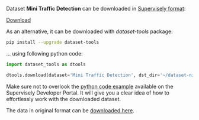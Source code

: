 Dataset **Mini Traffic Detection** can be downloaded in [Supervisely format](https://developer.supervisely.com/api-references/supervisely-annotation-json-format):

 [Download](https://assets.supervisely.com/remote/eyJsaW5rIjogImZzOi8vYXNzZXRzLzI0ODZfTWluaSBUcmFmZmljIERldGVjdGlvbi9taW5pLXRyYWZmaWMtZGV0ZWN0aW9uLURhdGFzZXROaW5qYS50YXIiLCAic2lnIjogImMveWphdzhBWDl2TnVPUDlDZVhBOFNyWXR3ZU13OVp3R2NxMG1VNEdHM1E9In0=)

As an alternative, it can be downloaded with *dataset-tools* package:
``` bash
pip install --upgrade dataset-tools
```

... using following python code:
``` python
import dataset_tools as dtools

dtools.download(dataset='Mini Traffic Detection', dst_dir='~/dataset-ninja/')
```
Make sure not to overlook the [python code example](https://developer.supervisely.com/getting-started/python-sdk-tutorials/iterate-over-a-local-project) available on the Supervisely Developer Portal. It will give you a clear idea of how to effortlessly work with the downloaded dataset.

The data in original format can be [downloaded here](https://www.kaggle.com/datasets/zoltanszekely/mini-traffic-detection-dataset).